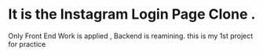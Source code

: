 # It is the Instagram Login Page Clone .
Only Front End Work is applied , Backend is reamining.
this is my 1st project for practice
